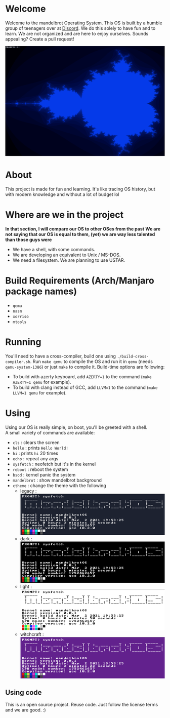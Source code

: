 # Welcome
Welcome to the mandelbrot Operating System. 
This OS is built by a humble group of teenagers over at [Discord](https://discord.gg/W523cD3Q3P). 
We do this solely to have fun and to learn. 
We are not organized and are here to enjoy ourselves. 
Sounds appealing? Create a pull request!

![image screen](./screen/mandlebrot.png)

# About 
This project is made for fun and learning.
It's like tracing OS history, but with modern knowledge and without a lot of budget lol

# Where are we in the project
**In that section, I will compare our OS to other OSes from the past**
**We are not saying that our OS is equal to them, (yet) we are way less talented than those guys were**
- We have a shell, with some commands.
- We are developing an equivalent to Unix / MS-DOS.
- We need a filesystem. We are planning to use USTAR.

# Build Requirements (Arch/Manjaro package names)
- `qemu`
- `nasm`
- `xorriso`
- `mtools`

# Running
You'll need to have a cross-compiler, build one using `./build-cross-compiler.sh`.
Run `make qemu` to compile the OS and run it in `qemu` (needs `qemu-system-i386`) or just `make` to compile it.
Build-time options are following:
- To build with azerty keyboard, add `AZERTY=1` to the command (`make AZERTY=1 qemu` for example).
- To build with clang instead of GCC, add `LLVM=1` to the command (`make LLVM=1 qemu` for example).

# Using
Using our OS is really simple, on boot, you'll be greeted with a shell.
<br>A small variety of commands are available:
- `cls` : clears the screen
- `hello` : prints `Hello World!`
- `hi` : prints `hi` 20 times
- `echo` : repeat any args
- `sysfetch` : neofetch but it's in the kernel
- `reboot` : reboot the system
- `bsod` : kernel panic the system
- `mandelbrot` : show mandelbrot background
- `ctheme` : change the theme with the following
  - legacy : 
  ![image legacy](./screen/legacy.png)
  - dark : 
  ![image dark](./screen/dark.png)
  - light : 
  ![image light](./screen/light.png)
  - witchcraft : 
  ![image witchcraft](./screen/witchcraft.png)

## Using code
This is an open source project. Reuse code. Just follow the license terms and we are good. :)
